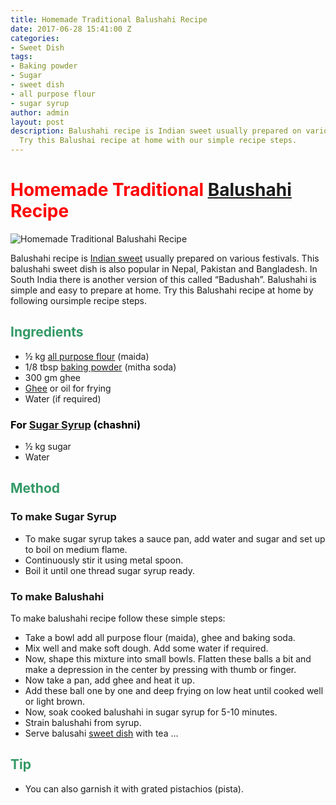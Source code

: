 ```yaml
---
title: Homemade Traditional Balushahi Recipe
date: 2017-06-28 15:41:00 Z
categories:
- Sweet Dish
tags:
- Baking powder
- Sugar
- sweet dish
- all purpose flour
- sugar syrup
author: admin
layout: post
description: Balushahi recipe is Indian sweet usually prepared on various festivals.
  Try this Balushai recipe at home with our simple recipe steps.
---
```


<h1><span style="color: #ff0000;"><strong>Homemade Traditional <a class="zem_slink" title="Balushahi" href="http://en.wikipedia.org/wiki/Balushahi" target="_blank" rel="wikipedia noopener noreferrer">Balushahi</a> Recipe</strong></span></h1>

![Homemade Traditional Balushahi Recipe]({{site.img_url}}/2017/06/Balushahi-Recipe.jpg)

Balushahi recipe is <a class="zem_slink" title="South Asian sweets" href="http://en.wikipedia.org/wiki/South_Asian_sweets" target="_blank" rel="wikipedia noopener noreferrer">Indian sweet</a> usually prepared on various festivals. This balushahi sweet dish is also popular in Nepal, Pakistan and Bangladesh. In South India there is another version of this called “Badushah”. Balushahi is simple and easy to prepare at home. Try this Balushahi recipe at home by following oursimple recipe steps.
<h2><strong><span style="color: #339966;">Ingredients</span></strong></h2>
<ul>
 	<li>½ kg <a class="zem_slink" title="Flour" href="http://en.wikipedia.org/wiki/Flour" target="_blank" rel="wikipedia noopener noreferrer">all purpose flour</a> (maida)</li>
 	<li>1/8 tbsp <a class="zem_slink" title="Baking powder" href="http://en.wikipedia.org/wiki/Baking_powder" target="_blank" rel="wikipedia noopener noreferrer">baking powder</a> (mitha soda)</li>
 	<li>300 gm ghee</li>
 	<li><a class="zem_slink" title="Ghee" href="http://en.wikipedia.org/wiki/Ghee" target="_blank" rel="wikipedia noopener noreferrer">Ghee</a> or oil for frying</li>
 	<li>Water (if required)</li>
</ul>
<h3><span style="color: #000000;"><strong>For <a class="zem_slink" title="Syrup" href="http://en.wikipedia.org/wiki/Syrup" target="_blank" rel="wikipedia noopener noreferrer">Sugar Syrup</a> (chashni)</strong></span></h3>
<ul>
 	<li> ½ kg sugar</li>
 	<li>Water</li>
</ul>
<h2><span style="color: #339966;"><strong>Method</strong></span></h2>
<h3><strong>To make Sugar Syrup</strong></h3>
<ul>
 	<li>To make sugar syrup takes a sauce pan, add water and sugar and set up to boil on medium flame.</li>
 	<li>Continuously stir it using metal spoon.</li>
 	<li>Boil it until one thread sugar syrup ready.</li>
</ul>
<h3><strong>To make Balushahi</strong></h3>
To make balushahi recipe follow these simple steps:
<script async src="//pagead2.googlesyndication.com/pagead/js/adsbygoogle.js"></script>
<!-- post -->
<ins class="adsbygoogle"
     style="display:block"
     data-ad-client="ca-pub-8391089480493038"
     data-ad-slot="4079886109"
     data-ad-format="auto"></ins>
<script>
(adsbygoogle = window.adsbygoogle || []).push({});
</script>
<ul>
 	<li>Take a bowl add all purpose flour (maida), ghee and baking soda.</li>
 	<li>Mix well and make soft dough. Add some water if required.</li>
 	<li>Now, shape this mixture into small bowls. Flatten these balls a bit and make a depression in the center by pressing with thumb or finger.</li>
 	<li>Now take a pan, add ghee and heat it up.</li>
 	<li>Add these ball one by one and deep frying on low heat until cooked well or light brown.</li>
 	<li>Now, soak cooked balushahi in sugar syrup for 5-10 minutes.</li>
 	<li>Strain balushahi from syrup.</li>
 	<li>Serve balusahi <a href="https://cookingteach.com/homemade-aate-ka-halwa-recipe/">sweet dish</a> with tea …</li>
</ul>
<h2><span style="color: #339966;"><strong>Tip</strong></span></h2>
<ul>
 	<li>You can also garnish it with grated pistachios (pista).</li>
</ul>



